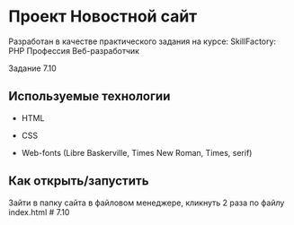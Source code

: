 # Проект Новостной сайт

Разработан в качестве практического задания на курсе: SkillFactory: PHP
Профессия Веб-разработчик

Задание 7.10

## Используемые технологии

* HTML

* CSS

* Web-fonts (Libre Baskerville, Times New Roman, Times, serif)

## Как открыть/запустить

Зайти в папку сайта в файловом менеджере, кликнуть 2 раза по файлу index.html
#   7 . 1 0  
 